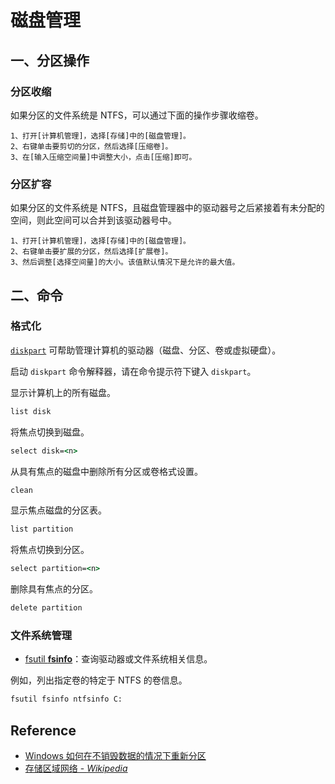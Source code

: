 # 磁盘管理

## 一、分区操作

### 分区收缩

如果分区的文件系统是 NTFS，可以通过下面的操作步骤收缩卷。

```
1、打开[计算机管理]，选择[存储]中的[磁盘管理]。
2、右键单击要剪切的分区，然后选择[压缩卷]。
3、在[输入压缩空间量]中调整大小，点击[压缩]即可。
```

### 分区扩容

如果分区的文件系统是 NTFS，且磁盘管理器中的驱动器号之后紧接着有未分配的空间，则此空间可以合并到该驱动器号中。

```
1、打开[计算机管理]，选择[存储]中的[磁盘管理]。
2、右键单击要扩展的分区，然后选择[扩展卷]。
3、然后调整[选择空间量]的大小。该值默认情况下是允许的最大值。
```

## 二、命令

### 格式化

[`diskpart`](https://learn.microsoft.com/zh-cn/windows-server/administration/windows-commands/diskpart) 可帮助管理计算机的驱动器（磁盘、分区、卷或虚拟硬盘）。

启动 `diskpart` 命令解释器，请在命令提示符下键入 `diskpart`。

显示计算机上的所有磁盘。

```cmd
list disk
```

将焦点切换到磁盘。

```cmd
select disk=<n>
```

从具有焦点的磁盘中删除所有分区或卷格式设置。

```cmd
clean
```

显示焦点磁盘的分区表。

```cmd
list partition
```

将焦点切换到分区。

```cmd
select partition=<n>
```

删除具有焦点的分区。

```cmd
delete partition
```

### 文件系统管理

- [fsutil **fsinfo**](https://learn.microsoft.com/zh-cn/windows-server/administration/windows-commands/fsutil-fsinfo)：查询驱动器或文件系统相关信息。

例如，列出指定卷的特定于 NTFS 的卷信息。

```cmd
fsutil fsinfo ntfsinfo C:
```

## Reference

- [Windows 如何在不销毁数据的情况下重新分区](https://support.microsoft.com/zh-cn/topic/microsoft-c3d64de0-4672-b21f-de4e-b4908fb35ae3)
- [存储区域网络 - *Wikipedia*](https://zh.wikipedia.org/wiki/%E5%AD%98%E5%82%A8%E5%8C%BA%E5%9F%9F%E7%BD%91%E7%BB%9C)

